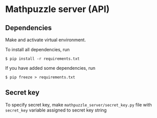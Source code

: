 # Mathpuzzle server (API)

## Dependencies
Make and activate virtual environment.

To install all dependencies, run
```
$ pip install -r requirements.txt
```
If you have added some dependencies, run
```
$ pip freeze > requirements.txt
```

## Secret key
To specify secret key, make `mathpuzzle_server/secret_key.py` file
with `secret_key` variable assigned to secret key string
